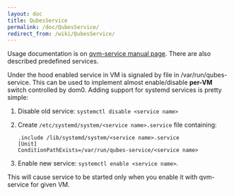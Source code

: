 ```yaml
---
layout: doc
title: QubesService
permalink: /doc/QubesService/
redirect_from: /wiki/QubesService/
---
```


Usage documentation is on [qvm-service manual page](/doc/Dom0Tools/QvmService). There are also described predefined services.

Under the hood enabled service in VM is signaled by file in /var/run/qubes-service. This can be used to implement almost enable/disable **per-VM** switch controlled by dom0. Adding support for systemd services is pretty simple:

1.  Disable old service: `systemctl disable <service name>`
2.  Create `/etc/systemd/system/<service name>.service` file containing:

    ```
    .include /lib/systemd/system/<service name>.service
    [Unit]
    ConditionPathExists=/var/run/qubes-service/<service name>
    ```

3.  Enable new service: `systemctl enable <service name>`.

This will cause service to be started only when you enable it with qvm-service for given VM.
